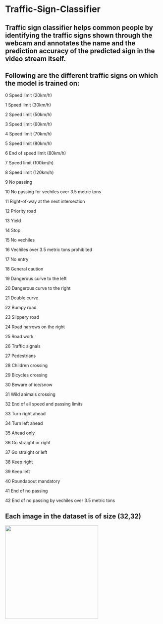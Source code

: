 # Traffic-Sign-Classifier

## Traffic sign classifier helps common people by identifying the traffic signs shown through the webcam and annotates the name and the prediction accuracy of the predicted sign in the video stream itself.
## Following are the different traffic signs on which the model is trained on:
0	Speed limit (20km/h)

1	Speed limit (30km/h)

2	Speed limit (50km/h)

3	Speed limit (60km/h)

4	Speed limit (70km/h)

5	Speed limit (80km/h)

6	End of speed limit (80km/h)

7	Speed limit (100km/h)

8	Speed limit (120km/h)

9	No passing

10	No passing for vechiles over 3.5 metric tons

11	Right-of-way at the next intersection

12	Priority road

13	Yield

14	Stop

15	No vechiles

16	Vechiles over 3.5 metric tons prohibited

17	No entry

18	General caution

19	Dangerous curve to the left

20	Dangerous curve to the right

21	Double curve

22	Bumpy road

23	Slippery road

24	Road narrows on the right

25	Road work

26	Traffic signals

27	Pedestrians

28	Children crossing

29	Bicycles crossing

30	Beware of ice/snow

31	Wild animals crossing

32	End of all speed and passing limits

33	Turn right ahead

34	Turn left ahead

35	Ahead only

36	Go straight or right

37	Go straight or left

38	Keep right

39	Keep left

40	Roundabout mandatory

41	End of no passing

42	End of no passing by vechiles over 3.5 metric tons

## Each image in the dataset is of size (32,32) 

<p>
    <img src="https://user-images.githubusercontent.com/91141709/189877372-23055051-4432-46b6-89ae-bff972af0a57.png" width="300">&emsp;
</p>
<br>

